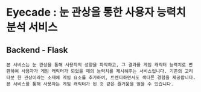 # Eyecade : 눈 관상을 통한 사용자 능력치 분석 서비스

## Backend - Flask
```본 서비스는 눈 관상을 통해 사용자의 성향을 파악하고, 그 결과를 게임 캐릭터 능력치로 변환하여 사용자가 게임 캐릭터가 되었을 때의 능력치를 제시해주는 서비스입니다. 기존의 고리타분 한 관상이라는 소재에 게임 요소를 추가하여, 트렌디하면서도 색다른 경험을 제공합니다. 본 서비스를 통해 사용자는 게임 캐릭터가 된 것 같은 즐거움을 얻을 수 있습니다.```


